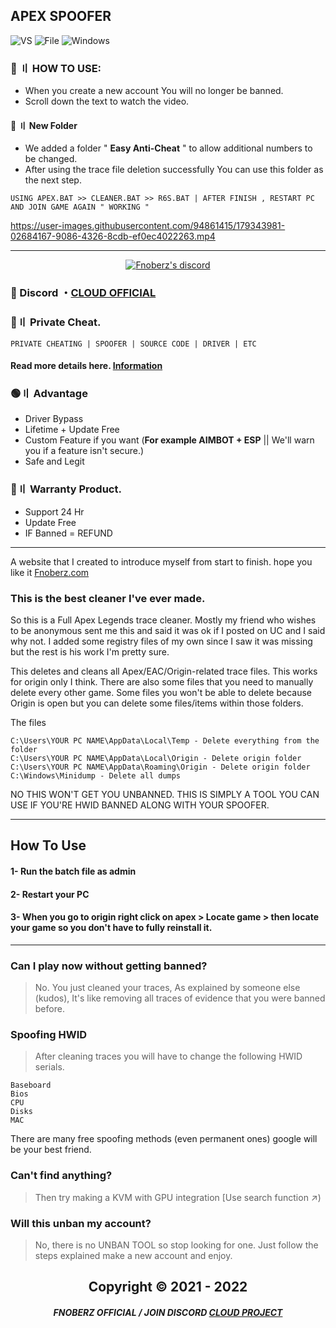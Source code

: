 ## APEX SPOOFER 
![VS](https://img.shields.io/badge/Visual_Studio_Codde-0078D4?style=for-the-badge&logo=visual%20studio%20code&logoColor=white)
![File](https://img.shields.io/badge/BATCH_FILES-EFA00B?style=for-the-badge&logo=IntelliJ+IDEA&logoColor=black)
![Windows](https://img.shields.io/badge/-Winodows-28C2FF?style=for-the-badge&logo=windows&logoColor=blue)

 
### 💎 〢 HOW TO USE:
- When you create a new account You will no longer be banned.
- Scroll down the text to watch the video. 

#### 📂 〢 New Folder
- We added a folder " **Easy Anti-Cheat** " to allow additional numbers to be changed.
- After using the trace file deletion successfully You can use this folder as the next step.
```sh-session 
USING APEX.BAT >> CLEANER.BAT >> R6S.BAT | AFTER FINISH , RESTART PC AND JOIN GAME AGAIN " WORKING " 
```
       
  
  
   
https://user-images.githubusercontent.com/94861415/179343981-02684167-9086-4326-8cdb-ef0ec4022263.mp4


---

  <p align="center">
    <a href="https://discord.com/users/943374631644045363">
        <img title="Fnoberz server discord" alt="Fnoberz's discord" src="https://discord.c99.nl/widget/theme-4/943374631644045363.png"/>
    </a>
</p> 
 
### 💬 Discord ・[CLOUD OFFICIAL](https://discord.gg/MBTkVcJefp) 

### 🛒〢 Private Cheat.
`PRIVATE CHEATING | SPOOFER | SOURCE CODE | DRIVER | ETC`
#### Read more details here. [Information](https://github.com/Cloud-Official/Product) 

### 🟢〢 Advantage

- Driver Bypass
- Lifetime + Update Free
- Custom Feature if you want (**For example AIMBOT + ESP** || We'll warn you if a feature isn't secure.)
- Safe and Legit


### 🔱〢 Warranty Product.

- Support 24 Hr
- Update Free
- IF Banned = REFUND

---

A website that I created to introduce myself from start to finish. hope you like it [Fnoberz.com](https://fnoberz.com/)


### This is the best cleaner I've ever made.

So this is a Full Apex Legends trace cleaner. Mostly my friend who wishes to be anonymous sent me this and said it was ok if I posted on UC and I said why not. I added some registry files of my own since I saw it was missing but the rest is his work I'm pretty sure.



This deletes and cleans all Apex/EAC/Origin-related trace files. This works for origin only I think. There are also some files that you need to manually delete every other game. Some files you won't be able to delete because Origin is open but you can delete some files/items within those folders.

The files
```
C:\Users\YOUR PC NAME\AppData\Local\Temp - Delete everything from the folder
C:\Users\YOUR PC NAME\AppData\Local\Origin - Delete origin folder
C:\Users\YOUR PC NAME\AppData\Roaming\Origin - Delete origin folder
C:\Windows\Minidump - Delete all dumps
```



NO THIS WON'T GET YOU UNBANNED. THIS IS SIMPLY A TOOL YOU CAN USE IF YOU'RE HWID BANNED ALONG WITH YOUR SPOOFER.

***

## How To Use

#### 1- Run the batch file as admin

#### 2- Restart your PC

#### 3- When you go to origin right click on apex > Locate game > then locate your game so you don't have to fully reinstall it.

***


### Can I play now without getting banned?

> No. You just cleaned your traces, As explained by someone else (kudos), It's like removing all traces of evidence that you were banned before.

### Spoofing HWID

> After cleaning traces you will have to change the following HWID serials.
```
Baseboard
Bios
CPU
Disks
MAC
```

There are many free spoofing methods (even permanent ones) google will be your best friend.

### Can't find anything?

> Then try making a KVM with GPU integration [Use search function ↗)

### Will this unban my account?

> No, there is no UNBAN TOOL so stop looking for one. Just follow the steps explained make a new account and enjoy.


<h2 align="center"> Copyright © 2021 - 2022

##### <p align="center">  FNOBERZ OFFICIAL / JOIN DISCORD [CLOUD PROJECT](https://discord.gg/JUwFCGHbV4)
